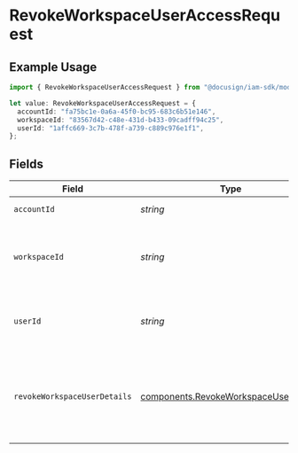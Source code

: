 # RevokeWorkspaceUserAccessRequest

## Example Usage

```typescript
import { RevokeWorkspaceUserAccessRequest } from "@docusign/iam-sdk/models/operations";

let value: RevokeWorkspaceUserAccessRequest = {
  accountId: "fa75bc1e-0a6a-45f0-bc95-683c6b51e146",
  workspaceId: "83567d42-c48e-431d-b433-09cadff94c25",
  userId: "1affc669-3c7b-478f-a739-c889c976e1f1",
};
```

## Fields

| Field                                                                                          | Type                                                                                           | Required                                                                                       | Description                                                                                    |
| ---------------------------------------------------------------------------------------------- | ---------------------------------------------------------------------------------------------- | ---------------------------------------------------------------------------------------------- | ---------------------------------------------------------------------------------------------- |
| `accountId`                                                                                    | *string*                                                                                       | :heavy_check_mark:                                                                             | The ID of the account                                                                          |
| `workspaceId`                                                                                  | *string*                                                                                       | :heavy_check_mark:                                                                             | The ID of the workspace to revoke access from                                                  |
| `userId`                                                                                       | *string*                                                                                       | :heavy_check_mark:                                                                             | The ID of the user to be revoked from the workspace                                            |
| `revokeWorkspaceUserDetails`                                                                   | [components.RevokeWorkspaceUserDetails](../../models/components/revokeworkspaceuserdetails.md) | :heavy_minus_sign:                                                                             | Optional details. Allows scheduling the revocation for the future                              |